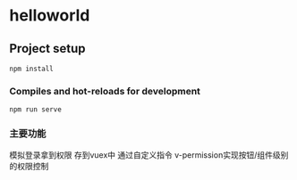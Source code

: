 # helloworld

## Project setup
```
npm install
```

### Compiles and hot-reloads for development
```
npm run serve
```


### 主要功能
模拟登录拿到权限 存到vuex中 通过自定义指令 v-permission实现按钮/组件级别的权限控制